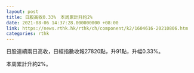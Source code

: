 ```yaml
---
layout: post
title: 日股高收0.33%　本周累計升約2%
date: 2021-08-06 14:37:28.000000000 +08:00
link: https://news.rthk.hk/rthk/ch/component/k2/1604616-20210806.htm
categories: rthk
---
```


日股連續兩日高收，日經指數收報27820點，升91點，升幅0.33%。

本周累計升約2%。
